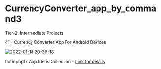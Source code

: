# CurrencyConverter_app_by_command3

Tier-2: Intermediate Projects

41 - Currency Converter App For Android Devices

![2022-01-18 20-36-18](https://user-images.githubusercontent.com/50905347/149989855-935385d6-7eac-4f86-a2cd-ade90bcd0aa8.gif)

florinpop17 App Ideas Collection - [Link for details](https://github.com/florinpop17/app-ideas)
